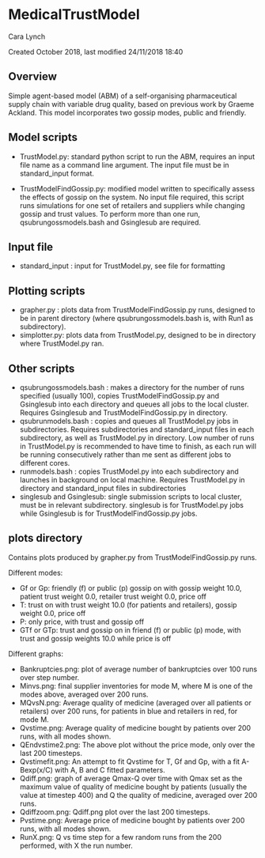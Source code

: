 # MedicalTrustModel

Cara Lynch

Created October 2018, last modified 24/11/2018 18:40

## Overview
Simple agent-based model (ABM) of a self-organising pharmaceutical supply chain with variable drug quality, based on previous work by Graeme Ackland. This model incorporates two gossip modes, public and friendly.

## Model scripts
- TrustModel.py: standard python script to run the ABM, requires an input file name as a command line argument. The input file must be in standard_input format.


- TrustModelFindGossip.py: modified model written to specifically assess the effects of gossip on the system. No input file required, this script runs simulations for one set of retailers and suppliers while changing gossip and trust values. To perform more than one run, qsubrungossmodels.bash and Gsinglesub are required.

## Input file
- standard_input : input for TrustModel.py, see file for formatting

## Plotting scripts
- grapher.py : plots data from TrustModelFindGossip.py runs, designed to be in parent directory (where qsubrungossmodels.bash is, with Run1 as subdirectory).
- simplotter.py: plots data from TrustModel.py, designed to be in directory where TrustModel.py ran.

## Other scripts
- qsubrungossmodels.bash : makes a directory for the number of runs specified (usually 100), copies TrustModelFindGossip.py and Gsinglesub into each directory and queues all jobs to the local cluster. Requires Gsinglesub and TrustModelFindGossip.py in directory.
- qsubrunmodels.bash : copies and queues all TrustModel.py jobs in subdirectories. Requires subdirectories and standard_input files in each subdirectory, as well as TrustModel.py in directory. Low number of runs in TrustModel.py is recommended to have time to finish, as each run will be running consecutively rather than me sent as different jobs to different cores.
- runmodels.bash : copies TrustModel.py into each subdirectory and launches in background on local machine. Requires TrustModel.py in directory and standard_input files in subdirectories
- singlesub and Gsinglesub: single submission scripts to local cluster, must be in relevant subdirectory. singlesub is for TrustModel.py jobs while Gsinglesub is for TrustModelFindGossip.py jobs.

## plots directory
Contains plots produced by grapher.py from TrustModelFindGossip.py runs.

Different modes:
- Gf or Gp: friendly (f) or public (p) gossip on with gossip weight 10.0, patient trust weight 0.0, retailer trust weight 0.0, price off
- T: trust on with trust weight 10.0 (for patients and retailers), gossip weight 0.0, price off
- P: only price, with trust and gossip off
- GTf or GTp: trust and gossip on in friend (f) or public (p) mode, with trust and gossip weights 10.0 while price is off


Different graphs:
- Bankruptcies.png: plot of average number of bankruptcies over 100 runs over step number.
- Minvs.png: final supplier inventories for mode M, where M is one of the modes above, averaged over 200 runs.
- MQvsN.png: Average quality of medicine (averaged over all patients or retailers) over 200 runs, for patients in blue and retailers in red, for mode M.
- Qvstime.png: Average quality of medicine bought by patients over 200 runs, with all modes shown.
- QEndvstime2.png: The above plot without the price mode, only over the last 200 timesteps.
- Qvstimefit.png: An attempt to fit Qvstime for T, Gf and Gp, with a fit A-Bexp(x/C) with A, B and C fitted parameters.
- Qdiff.png: graph of average Qmax-Q over time with Qmax set as the maximum value of quality of medicine bought by patients (usually the value at timestep 400) and Q the quality of medicine, averaged over 200 runs.
- Qdiffzoom.png: Qdiff.png plot over the last 200 timesteps.
- Pvstime.png: Average price of medicine bought by patients over 200 runs, with all modes shown.
- RunX.png: Q vs time step for a few random runs from the 200 performed, with X the run number.
